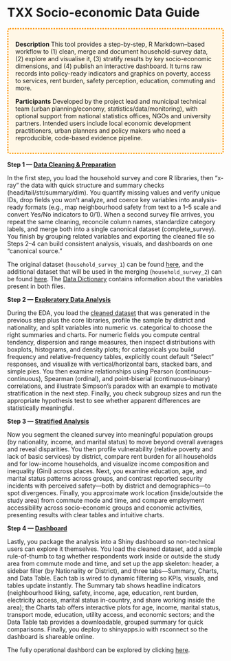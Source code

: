 
<style>
.ocp-box{
  border:3px dotted #FF9900;
  border-radius:6px;
  padding:12px 16px;          
  margin:1rem 0;
}
</style>

# TXX Socio-economic Data Guide
  
<div style="border:3px dotted #FF9900;border-radius:6px;padding:12px 16px;background:#fff7e6;margin:1rem 0;">
  <p><strong>Description</strong> This tool provides a step-by-step, R Markdown–based workflow to (1) clean, merge and document household-survey data, (2) explore and visualise it, (3) stratify results by key socio-economic dimensions, and (4) publish an interactive dashboard. It turns raw records into policy-ready indicators and graphics on poverty, access to services, rent burden, safety perception, education, commuting and more.</p> 
  <p><strong>Participants</strong> Developed by the project lead and municipal technical team (urban planning/economy, statistics/data/monitoring), with optional support from national statistics offices, NGOs and university partners. Intended users include local economic development practitioners, urban planners and policy makers who need a reproducible, code-based evidence pipeline.</p>
</div>

**Step 1 — [Data Cleaning & Preparation](./socioeconomic-data-analysis-guide-1.html)**

In the first step, you load the household survey and core R libraries, then “x-ray” the data with quick structure and summary checks (head/tail/str/summary/dim). You quantify missing values and verify unique IDs, drop fields you won’t analyze, and coerce key variables into analysis-ready formats (e.g., map neighbourhood safety from text to a 1–5 scale and convert Yes/No indicators to 0/1). When a second survey file arrives, you repeat the same cleaning, reconcile column names, standardize category labels, and merge both into a single canonical dataset (complete_survey). You finish by grouping related variables and exporting the cleaned file so Steps 2–4 can build consistent analysis, visuals, and dashboards on one “canonical source.”

The original dataset (```household_survey_1```) can be found [here](https://docs.google.com/spreadsheets/d/1g9wLeMfwMVtUlpOOwIr0WYIpGN_ZXL4u/edit?usp=drive_link&ouid=105664068897260112805&rtpof=true&sd=true), and the additional dataset that will be used in the merging (```household_survey_2```) can be found [here](https://docs.google.com/spreadsheets/d/1UtXni8_V5ANcd4fOSCxJaMXZZvvrXqnC/edit?usp=drive_link&ouid=105664068897260112805&rtpof=true&sd=true). The [Data Dictionary](https://docs.google.com/spreadsheets/d/1BGSSNHbM8WzLIjpf4B2ypOuXvmSyZsJC/edit?usp=drive_link&ouid=105664068897260112805&rtpof=true&sd=true) contains information about the variables present in both files.

**Step 2 — [Exploratory Data Analysis](./socioeconomic-data-analysis-guide-2.html)**

During the EDA, you load the [cleaned dataset](https://docs.google.com/spreadsheets/d/1mQD6g_noSQiHN-os1dnByc0CcJYl2JRm/edit?usp=drive_link&ouid=105664068897260112805&rtpof=true&sd=true) that was generated in the previous step plus the core libraries, profile the sample by district and nationality, and split variables into numeric vs. categorical to choose the right summaries and charts. For numeric fields you compute central tendency, dispersion and range measures, then inspect distributions with boxplots, histograms, and density plots; for categoricals you build frequency and relative-frequency tables, explicitly count default “Select” responses, and visualize with vertical/horizontal bars, stacked bars, and simple pies. You then examine relationships using Pearson (continuous–continuous), Spearman (ordinal), and point-biserial (continuous–binary) correlations, and illustrate Simpson’s paradox with an example to motivate stratification in the next step. Finally, you check subgroup sizes and run the appropriate hypothesis test to see whether apparent differences are statistically meaningful.

**Step 3 — [Stratified Analysis](./socioeconomic-data-analysis-guide-3.html)** 

Now you segment the cleaned survey into meaningful population groups (by nationality, income, and marital status) to move beyond overall averages and reveal disparities. You then profile vulnerability (relative poverty and lack of basic services) by district, compare rent burden for all households and for low-income households, and visualize income composition and inequality (Gini) across places. Next, you examine education, age, and marital status patterns across groups, and contrast reported security incidents with perceived safety—both by district and demographics—to spot divergences. Finally, you approximate work location (inside/outside the study area) from commute mode and time, and compare employment accessibility across socio-economic groups and economic activities, presenting results with clear tables and intuitive charts.

**Step 4 — [Dashboard](./Dashboard.html)**

Lastly, you package the analysis into a Shiny dashboard so non-technical users can explore it themselves. You load the cleaned dataset, add a simple rule-of-thumb to tag whether respondents work inside or outside the study area from commute mode and time, and set up the app skeleton: header, a sidebar filter (by Nationality or District), and three tabs—Summary, Charts, and Data Table. Each tab is wired to dynamic filtering so KPIs, visuals, and tables update instantly. The Summary tab shows headline indicators (neighbourhood liking, safety, income, age, education, rent burden, electricity access, marital status in-country, and share working inside the area); the Charts tab offers interactive plots for age, income, marital status, transport mode, education, utility access, and economic sectors; and the Data Table tab provides a downloadable, grouped summary for quick comparisons. Finally, you deploy to shinyapps.io with rsconnect so the dashboard is shareable online.

The fully operational dashbord can be explored by clicking [here](https://alarpu.shinyapps.io/se-dashboard/).
